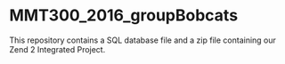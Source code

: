 # MMT300_2016_groupBobcats

This repository contains a SQL database file and a zip file containing our Zend 2 Integrated Project.
